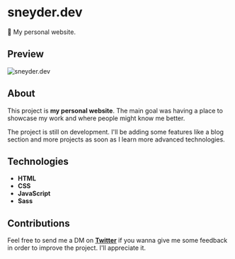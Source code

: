 # sneyder.dev
📌 My personal website.

## Preview
![sneyder.dev](https://github.com/sneyderdev/sneyder.dev/blob/master/assets/images/sneyder-dev.gif?raw=true)

## About
This project is **my personal website**. The main goal was having a place to showcase my work and where people might know me better.

The project is still on development. I'll be adding some features like a blog section and more projects as soon as I learn more advanced technologies.

## Technologies
- **HTML**
- **CSS**
- **JavaScript**
- **Sass**

## Contributions
Feel free to send me a DM on **[Twitter](https://twitter.com/sneyderdev)** if you wanna give me some feedback in order to improve the project. I'll appreciate it.